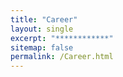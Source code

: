 ```yaml
---
title: "Career"
layout: single
excerpt: "************"
sitemap: false
permalink: /Career.html
---
```



